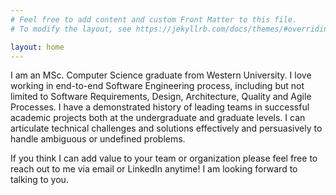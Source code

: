 ```yaml
---
# Feel free to add content and custom Front Matter to this file.
# To modify the layout, see https://jekyllrb.com/docs/themes/#overriding-theme-defaults

layout: home
---
```


I am an MSc. Computer Science graduate from Western University. I love working in end-to-end Software Engineering process, including but not limited to Software Requirements, Design, Architecture, Quality and Agile Processes. I have a demonstrated history of leading teams in successful academic projects both at the undergraduate and graduate levels. I can articulate technical challenges and solutions effectively and persuasively to handle ambiguous or undefined problems.

If you think I can add value to your team or organization please feel free to reach out to me via email or LinkedIn anytime! I am looking forward to talking to you.